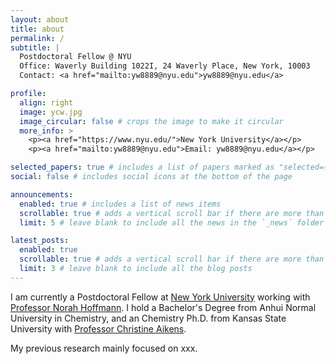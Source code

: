 ```yaml
---
layout: about
title: about
permalink: /
subtitle: |
  Postdoctoral Fellow @ NYU
  Office: Waverly Building 1022I, 24 Waverly Place, New York, 10003
  Contact: <a href="mailto:yw8889@nyu.edu">yw8889@nyu.edu</a>

profile:
  align: right
  image: ycw.jpg
  image_circular: false # crops the image to make it circular
  more_info: >
    <p><a href="https://www.nyu.edu/">New York University</a></p>
    <p><a href="mailto:yw8889@nyu.edu">Email: yw8889@nyu.edu</a></p> 

selected_papers: true # includes a list of papers marked as "selected={true}"
social: false # includes social icons at the bottom of the page

announcements:
  enabled: true # includes a list of news items
  scrollable: true # adds a vertical scroll bar if there are more than 3 news items
  limit: 5 # leave blank to include all the news in the `_news` folder

latest_posts:
  enabled: true
  scrollable: true # adds a vertical scroll bar if there are more than 3 new posts items
  limit: 3 # leave blank to include all the blog posts
---
```


I am currently a Postdoctoral Fellow at [New York University](https://www.nyu.edu/) working with [Professor Norah Hoffmann](https://www.hoffmanngroup.info/). I hold a Bachelor's Degree from Anhui Normal University in Chemistry, and an Chemistry Ph.D. from Kansas State University with [Professor Christine Aikens](https://www.k-state.edu/chem/about/people/faculty/aikens/).

My previous research mainly focused on xxx.
